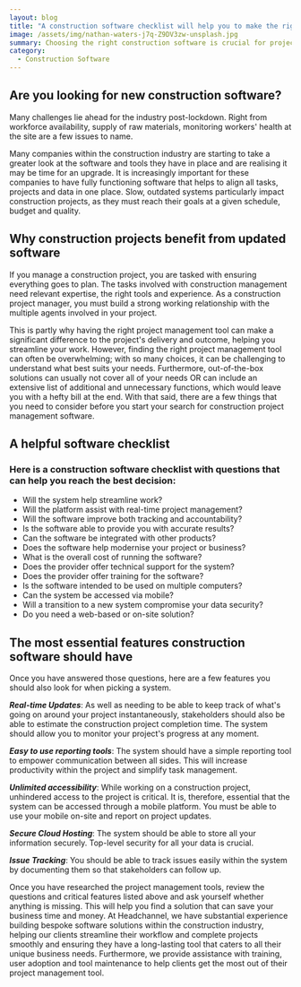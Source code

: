 ```yaml
---
layout: blog
title: "A construction software checklist will help you to make the right decision"
image: /assets/img/nathan-waters-j7q-Z9DV3zw-unsplash.jpg
summary: Choosing the right construction software is crucial for project efficiency, aligning tasks, and overcoming industry challenges post-lockdown.
category:
  - Construction Software
---
```

## Are you looking for new construction software?
Many challenges lie ahead for the industry post-lockdown. Right from workforce availability, supply of raw materials, monitoring workers' health at the site are a few issues to name.

Many companies within the construction industry are starting to take a greater look at the software and tools they have in place and are realising it may be time for an upgrade. It is increasingly important for these companies to have fully functioning software that helps to align all tasks, projects and data in one place.
Slow, outdated systems particularly impact construction projects, as they must reach their goals at a given schedule, budget and quality.

## Why construction projects benefit from updated software
If you manage a construction project, you are tasked with ensuring everything goes to plan. The tasks involved with construction management need relevant expertise, the right tools and experience. As a construction project manager, you must build a strong working relationship with the multiple agents involved in your project.

This is partly why having the right project management tool can make a significant difference to the project's delivery and outcome, helping you streamline your work. However, finding the right project management tool can often be overwhelming; with so many choices, it can be challenging to understand what best suits your needs. Furthermore, out-of-the-box solutions can usually not cover all of your needs OR can include an extensive list of additional and unnecessary functions, which would leave you with a hefty bill at the end. With that said, there are a few things that you need to consider before you start your search for construction project management software.

## A helpful software checklist
### Here is a construction software checklist with questions that can help you reach the best decision:

- Will the system help streamline work?
- Will the platform assist with real-time project management?
- Will the software improve both tracking and accountability?
- Is the software able to provide you with accurate results?
- Can the software be integrated with other products?
- Does the software help modernise your project or business?
- What is the overall cost of running the software?
- Does the provider offer technical support for the system?
- Does the provider offer training for the software?
- Is the software intended to be used on multiple computers?
- Can the system be accessed via mobile?
- Will a transition to a new system compromise your data security?
- Do you need a web-based or on-site solution?


## The most essential features construction software should have
Once you have answered those questions, here are a few features you should also look for when picking a system.

***Real-time Updates***: As well as needing to be able to keep track of what's going on around your project instantaneously, stakeholders should also be able to estimate the construction project completion time. The system should allow you to monitor your project's progress at any moment.

***Easy to use reporting tools***: The system should have a simple reporting tool to empower communication between all sides. This will increase productivity within the project and simplify task management.

***Unlimited accessibility***: While working on a construction project, unhindered access to the project is critical. It is, therefore, essential that the system can be accessed through a mobile platform. You must be able to use your mobile on-site and report on project updates.

***Secure Cloud Hosting***: The system should be able to store all your information securely. Top-level security for all your data is crucial.

***Issue Tracking***: You should be able to track issues easily within the system by documenting them so that stakeholders can follow up.

Once you have researched the project management tools, review the questions and critical features listed above and ask yourself whether anything is missing. This will help you find a solution that can save your business time and money. At Headchannel, we have substantial experience building bespoke software solutions within the construction industry, helping our clients streamline their workflow and complete projects smoothly and ensuring they have a long-lasting tool that caters to all their unique business needs. Furthermore, we provide assistance with training, user adoption and tool maintenance to help clients get the most out of their project management tool.

